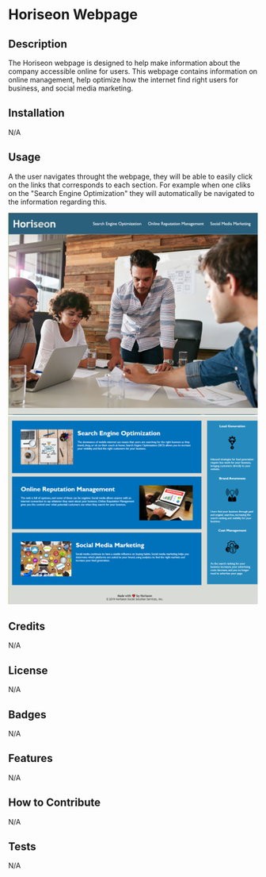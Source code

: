 # Horiseon Webpage

## Description
 The Horiseon webpage is designed to help make information about the company accessible online for users. This webpage contains information on online management, help optimize how the internet find right users for business, and social media marketing.



## Installation

N/A

## Usage
A the user navigates throught the webpage, they will be able to easily click on the links that corresponds to each section. For example when one cliks on the "Search Engine Optimization" they will automatically be navigated to the information regarding this. 

![Horiseon top](<screenshot top.PNG>)
![Horiseon bottom](<screenshot bottom-1.PNG>)

## Credits

N/A

## License

N/A


## Badges

N/A

## Features

N/A

## How to Contribute

N/A

## Tests

N/A
